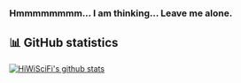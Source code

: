 ### Hmmmmmmmm... I am thinking... Leave me alone.
## 📊 GitHub statistics
[![HiWiSciFi's github stats](https://github-readme-stats.vercel.app/api?username=HiWiSciFi&show_icons=true&theme=gruvbox)](https://github.com/anuraghazra/github-readme-stats)

<br />

<!--
**HiWiSciFi/HiWiSciFi** is a ✨ _special_ ✨ repository because its `README.md` (this file) appears on your GitHub profile.

Here are some ideas to get you started:

- 🔭 I’m currently working on ...
- 🌱 I’m currently learning ...
- 👯 I’m looking to collaborate on ...
- 🤔 I’m looking for help with ...
- 💬 Ask me about ...
- 📫 How to reach me: ...
- 😄 Pronouns: ...
- ⚡ Fun fact: ...
-->
